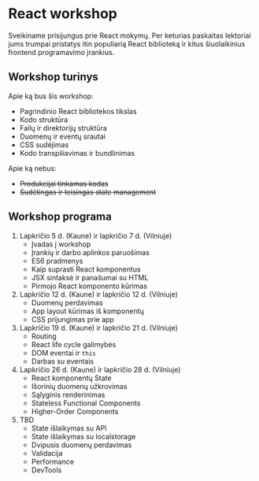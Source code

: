 # React workshop
Sveikiname prisijungus prie React mokymų. Per keturias paskaitas lektoriai jums trumpai pristatys itin populiarią React biblioteką ir kitus šiuolaikinius frontend programavimo įrankius.

## Workshop turinys
Apie ką bus šis workshop:
* Pagrindinio React bibliotekos tikslas
* Kodo struktūra
* Failų ir direktorijų struktūra
* Duomenų ir eventų srautai
* CSS sudėjimas
* Kodo transpiliavimas ir bundlinimas

Apie ką nebus:
* <del>Produkcijai tinkamas kodas</del>
* <del>Sudėtingas ir teisingas state management</del>

## Workshop programa
1. Lapkričio 5 d. (Kaune) ir lapkričio 7 d. (Vilniuje)
    * Įvadas į workshop
    * Įrankių ir darbo aplinkos paruošimas
    * ES6 pradmenys
    * Kaip suprasti React komponentus
    * JSX sintaksė ir panašumai su HTML
    * Pirmojo React komponento kūrimas
2. Lapkričio 12 d. (Kaune) ir lapkričio 12 d. (Vilniuje) 
    * Duomenų perdavimas
    * App layout kūrimas iš komponentų
    * CSS prijungimas prie app
3. Lapkričio 19 d. (Kaune) ir lapkričio 21 d. (Vilniuje) 
    * Routing
    * React life cycle galimybės
    * DOM eventai ir `this`
    * Darbas su eventais
4. Lapkričio 26 d. (Kaune) ir lapkričio 28 d. (Vilniuje) 
    * React komponentų State
    * Išorinių duomenų užkrovimas
    * Sąlyginis renderinimas
    * Stateless Functional Components
    * Higher-Order Components
5. TBD
    * State išlaikymas su API
    * State išlaikymas su localstorage
    * Dvipusis duomenų perdavimas
    * Validacija
    * Performance
    * DevTools
